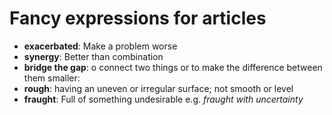 Fancy expressions for articles
==========================

- **exacerbated**: Make a problem worse
- **synergy**: Better than combination
- **bridge the gap**: o connect two things or to make the difference between them smaller:
- **rough**: having an uneven or irregular surface; not smooth or level
- **fraught**: Full of something undesirable e.g. *fraught with uncertainty*

